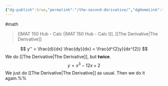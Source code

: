 ```yaml
---
{"dg-publish":true,"permalink":"/the-second-derivative/","dgHomeLink":true,"dgPassFrontmatter":false,"dgShowLocalGraph":true}
---
```


#math 
> [[MAT 150 Hub - Calc I|MAT 150 Hub - Calc I]], [[The Derivative|The Derivative]]

$$
y'' = \frac{d}{dx} \frac{dy}{dx} = \frac{d^{2}y}{dx^{2}}
$$
We do [[The Derivative|The Derivative]], but **twice**.
$$
y=x^{3}-12x+2
$$
We just do [[The Derivative|The Derivative]] as usual.
Then we do it again.%%